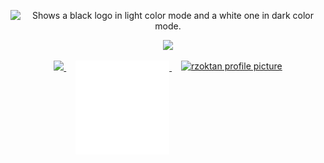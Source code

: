 <p align="center">
  <picture>
  <source media="(prefers-color-scheme: dark)" srcset="https://streak-stats.demolab.com?user=rzoktan&theme=dark&hide_border=true&background=0D1117&stroke=ffffff&ring=FE0034&fire=FE0034&currStreakLabel=EBEBEB" width = 500>
  <source media="(prefers-color-scheme: light)" srcset="https://streak-stats.demolab.com?user=rzoktan&hide_border=true&background=FFFFFF&ring=FE0034&fire=FE0034&currStreakLabel=FE0034" width = 500>
  <img alt="Shows a black logo in light color mode and a white one in dark color mode." src="">
</picture>
</p>
<p align="center">
  <a>
      <img media="(prefers-color-scheme: dark)" src="https://skillicons.dev/icons?i=nodejs,js,ts,vscode,linux,java,html,python,golang,css,react,nextjs,gcp,aws,vercel,tailwind,selenium,discord,github,md,xd,pr,ae,ps&theme=dark&perline=25" />
  </a>
</p>
<div align="center">
  <a href="https://open.spotify.com/playlist/0SF7WgNNHC0ALU0a3IGmT7">
    <img media="(prefers-color-scheme: dark)" src="https://spodify.gewang.wiki/api/spotify?background_color=0d1117&border_color=0d1117" />
  </a>
  <a href="https://github.com/rz.oktan/rz.oktan">
    <img src="/assets/images/ig320.svg?example=foo&sanitize=true" width="150" height="auto" alt="rzoktan profile picture" style="vertical-align: top; margin-left: 15px;  margin-bottom: 1.5rem;"/>
  </a>
  <a href="https://www.instagram.com/rz.oktan/">
    <img src="https://github.com/rzoktan/rzoktan/blob/main/assets/images/ig240.png" width="auto" height="100" alt="rzoktan profile picture" style="vertical-align: top; margin-left: 15px; margin-bottom: 20px;"/>
  </a>
</div>
<img src="https://record.gewang.wiki/entry/1/" onError="this.style.display = 'none';" alt=""/>
